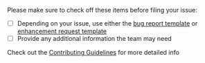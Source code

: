 Please make sure to check off these items before filing your issue:

- [ ] Depending on your issue, use either the [bug report template](https://github.com/IBM-Cloud/logistics-wizard/blob/master/.github/CONTRIBUTING.md#template-for-bug-reports) or [enhancement request template](https://github.com/IBM-Cloud/logistics-wizard/blob/master/.github/CONTRIBUTING.md#template-for-enhancement-requests)
- [ ] Provide any additional information the team may need

Check out the [Contributing Guidelines](https://github.com/IBM-Cloud/logistics-wizard/blob/master/.github/CONTRIBUTING.md) for more detailed info